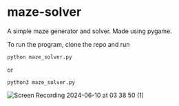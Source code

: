 # maze-solver

A simple maze generator and solver. Made using pygame.


To run the program, clone the repo and run 

```python maze_solver.py```

or 

```python3 maze_solver.py```

![Screen Recording 2024-06-10 at 03 38 50 (1)](https://github.com/johndosdos/maze-solver/assets/128350391/baf7d038-9f82-4513-b1ac-c5cadfafb89b)
